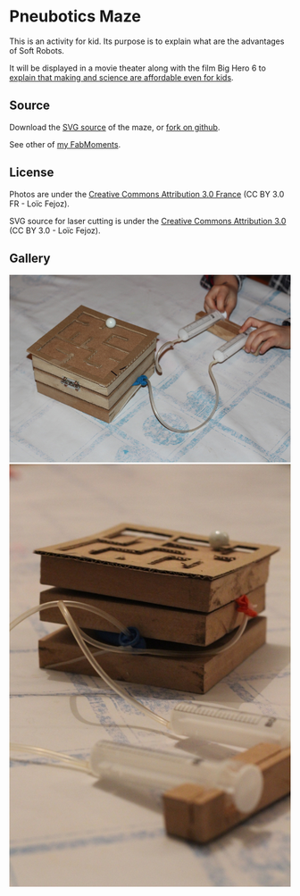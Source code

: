 Pneubotics Maze
===============

This is an activity for kid.
Its purpose is to explain what are the advantages of Soft Robots.

It will be displayed in a movie theater along with the film Big Hero 6 to [explain that making and science are affordable even for kids](http://wiki.nybi.cc/index.php/AvantPremiereBigHero6).


Source
------

Download the [SVG source](pneubotics-maze-1.svg) of the maze, or [fork on github](https://github.com/loic-fejoz/loic-fejoz-fabmoments/tree/master/pneubotics-maze).

See other of [my FabMoments](https://github.com/loic-fejoz/loic-fejoz-fabmoments/tree/master/).

License
-------

Photos are under the [Creative Commons Attribution 3.0 France](https://creativecommons.org/licenses/by/3.0/fr/) (CC BY 3.0 FR - Loïc Fejoz).

SVG source for laser cutting is under the [Creative Commons Attribution 3.0](https://creativecommons.org/licenses/by/3.0/) (CC BY 3.0 - Loïc Fejoz).

Gallery
-------

![](IMG_1184-800x533.jpg?raw=true)
![](IMG_1187-533x800.jpg?raw=true)
